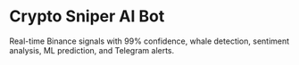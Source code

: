 # Crypto Sniper AI Bot
Real-time Binance signals with 99% confidence, whale detection, sentiment analysis, ML prediction, and Telegram alerts.